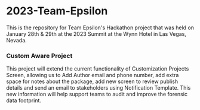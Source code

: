 # 2023-Team-Epsilon
This is the repository for Team Epsilon's Hackathon project that was held on January 28th & 29th at the 2023 Summit at the Wynn Hotel in Las Vegas, Nevada.

### Custom Aware Project

This project will extend the current functionality of Customization Projects Screen, allowing us to Add Author email and phone number, add extra space for notes about the package, add new screen to review publish details and send an email to stakeholders using Notification Template.
This new information will help support teams to audit and improve the forensic data footprint.
